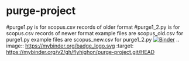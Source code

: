 # purge-project
#purge1.py is for scopus.csv records of older format
#purge1_2.py is for scopus.csv records of newer format
example files are scopus_old.csv for purge1.py
example files are scopus_new.csv for purge1_2.py
[![Binder](https://mybinder.org/badge_logo.svg)](https://mybinder.org/v2/gh/flyhighon/purge-project.git/HEAD)
.. image:: https://mybinder.org/badge_logo.svg
 :target: https://mybinder.org/v2/gh/flyhighon/purge-project.git/HEAD
